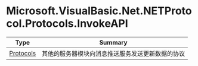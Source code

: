 ﻿
# Microsoft.VisualBasic.Net.NETProtocol.Protocols.InvokeAPI

|Type|Summary|
|----|-------|
|<a href="#" onClick="load('/docs/Microsoft.VisualBasic.Net.NETProtocol.Protocols.InvokeAPI/Protocols.md')">Protocols</a>|其他的服务器模块向消息推送服务发送更新数据的协议|

